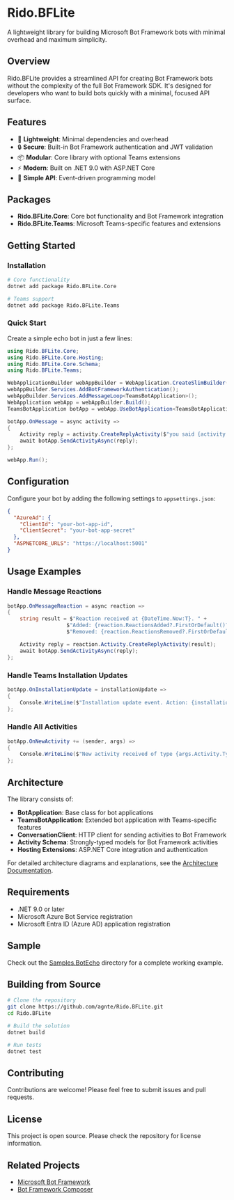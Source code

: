 # Rido.BFLite

A lightweight library for building Microsoft Bot Framework bots with minimal overhead and maximum simplicity.

## Overview

Rido.BFLite provides a streamlined API for creating Bot Framework bots without the complexity of the full Bot Framework SDK. It's designed for developers who want to build bots quickly with a minimal, focused API surface.

## Features

- 🚀 **Lightweight**: Minimal dependencies and overhead
- 🔒 **Secure**: Built-in Bot Framework authentication and JWT validation
- 📦 **Modular**: Core library with optional Teams extensions
- ⚡ **Modern**: Built on .NET 9.0 with ASP.NET Core
- 🎯 **Simple API**: Event-driven programming model

## Packages

- **Rido.BFLite.Core**: Core bot functionality and Bot Framework integration
- **Rido.BFLite.Teams**: Microsoft Teams-specific features and extensions

## Getting Started

### Installation

```bash
# Core functionality
dotnet add package Rido.BFLite.Core

# Teams support
dotnet add package Rido.BFLite.Teams
```

### Quick Start

Create a simple echo bot in just a few lines:

```csharp
using Rido.BFLite.Core;
using Rido.BFLite.Core.Hosting;
using Rido.BFLite.Core.Schema;
using Rido.BFLite.Teams;

WebApplicationBuilder webAppBuilder = WebApplication.CreateSlimBuilder(args);
webAppBuilder.Services.AddBotFrameworkAuthentication();
webAppBuilder.Services.AddMessageLoop<TeamsBotApplication>();
WebApplication webApp = webAppBuilder.Build();
TeamsBotApplication botApp = webApp.UseBotApplication<TeamsBotApplication>();

botApp.OnMessage = async activity =>
{
    Activity reply = activity.CreateReplyActivity($"you said {activity.Text}, with ❤️ at {DateTime.Now:T}");
    await botApp.SendActivityAsync(reply);
};

webApp.Run();
```

## Configuration

Configure your bot by adding the following settings to `appsettings.json`:

```json
{
  "AzureAd": {
    "ClientId": "your-bot-app-id",
    "ClientSecret": "your-bot-app-secret"
  },
  "ASPNETCORE_URLS": "https://localhost:5001"
}
```

## Usage Examples

### Handle Message Reactions

```csharp
botApp.OnMessageReaction = async reaction =>
{
    string result = $"Reaction received at {DateTime.Now:T}. " +
                   $"Added: {reaction.ReactionsAdded?.FirstOrDefault()?.Type} " +
                   $"Removed: {reaction.ReactionsRemoved?.FirstOrDefault()?.Type}";

    Activity reply = reaction.Activity.CreateReplyActivity(result);
    await botApp.SendActivityAsync(reply);
};
```

### Handle Teams Installation Updates

```csharp
botApp.OnInstallationUpdate = installationUpdate =>
{
    Console.WriteLine($"Installation update event. Action: {installationUpdate.Action} for {installationUpdate.SelectedChannelId} channel");
};
```

### Handle All Activities

```csharp
botApp.OnNewActivity += (sender, args) =>
{
    Console.WriteLine($"New activity received of type {args.Activity.Type} from {args.Activity.From?.Id}");
};
```

## Architecture

The library consists of:

- **BotApplication**: Base class for bot applications
- **TeamsBotApplication**: Extended bot application with Teams-specific features
- **ConversationClient**: HTTP client for sending activities to Bot Framework
- **Activity Schema**: Strongly-typed models for Bot Framework activities
- **Hosting Extensions**: ASP.NET Core integration and authentication

For detailed architecture diagrams and explanations, see the [Architecture Documentation](docs/ARCHITECTURE.md).

## Requirements

- .NET 9.0 or later
- Microsoft Azure Bot Service registration
- Microsoft Entra ID (Azure AD) application registration

## Sample

Check out the [Samples.BotEcho](samples/Samples.BotEcho/) directory for a complete working example.

## Building from Source

```bash
# Clone the repository
git clone https://github.com/agnte/Rido.BFLite.git
cd Rido.BFLite

# Build the solution
dotnet build

# Run tests
dotnet test
```

## Contributing

Contributions are welcome! Please feel free to submit issues and pull requests.

## License

This project is open source. Please check the repository for license information.

## Related Projects

- [Microsoft Bot Framework](https://github.com/microsoft/botframework-sdk)
- [Bot Framework Composer](https://github.com/microsoft/BotFramework-Composer)
